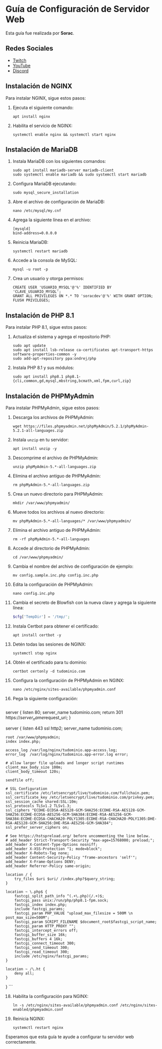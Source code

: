 # Guía de Configuración de Servidor Web

Esta guía fue realizada por **Sorac**.

## Redes Sociales

- [Twitch](https://www.twitch.tv/elsorac_)
- [YouTube](https://www.youtube.com/c/sorac)
- [Discord](https://discord.gg/V4gq2p6MfR)

## Instalación de NGINX

Para instalar NGINX, sigue estos pasos:

1. Ejecuta el siguiente comando:

    ```
    apt install nginx
    ```

2. Habilita el servicio de NGINX:

    ```
    systemctl enable nginx && systemctl start nginx
    ```

## Instalación de MariaDB

1. Instala MariaDB con los siguientes comandos:

    ```
    sudo apt install mariadb-server mariadb-client
    sudo systemctl enable mariadb && sudo systemctl start mariadb
    ```

2. Configura MariaDB ejecutando:

    ```
    sudo mysql_secure_installation
    ```

3. Abre el archivo de configuración de MariaDB:

    ```
    nano /etc/mysql/my.cnf
    ```

4. Agrega la siguiente línea en el archivo:

    ```
    [mysqld]
    bind-address=0.0.0.0
    ```

5. Reinicia MariaDB:

    ```
    systemctl restart mariadb
    ```

6. Accede a la consola de MySQL:

    ```
    mysql -u root -p
    ```

7. Crea un usuario y otorga permisos:

    ```
    CREATE USER 'USUARIO_MYSQL'@'%' IDENTIFIED BY 'CLAVE_USUARIO_MYSQL';
    GRANT ALL PRIVILEGES ON *.* TO 'soracdev'@'%' WITH GRANT OPTION;
    FLUSH PRIVILEGES;
    ```

## Instalación de PHP 8.1

Para instalar PHP 8.1, sigue estos pasos:

1. Actualiza el sistema y agrega el repositorio PHP:

    ```
    sudo apt update
    sudo apt install lsb-release ca-certificates apt-transport-https software-properties-common -y
    sudo add-apt-repository ppa:ondrej/php
    ```

2. Instala PHP 8.1 y sus módulos:

    ```
    sudo apt install php8.1 php8.1-{cli,common,gd,mysql,mbstring,bcmath,xml,fpm,curl,zip}
    ```

## Instalación de PHPMyAdmin

Para instalar PHPMyAdmin, sigue estos pasos:

1. Descarga los archivos de PHPMyAdmin:

    ```
    wget https://files.phpmyadmin.net/phpMyAdmin/5.2.1/phpMyAdmin-5.2.1-all-languages.zip
    ```

2. Instala `unzip` en tu servidor:

    ```
    apt install unzip -y
    ```

3. Descomprime el archivo de PHPMyAdmin:

    ```
    unzip phpMyAdmin-5.*-all-languages.zip
    ```

4. Elimina el archivo antiguo de PHPMyAdmin:

    ```
    rm phpMyAdmin-5.*-all-languages.zip
    ```

5. Crea un nuevo directorio para PHPMyAdmin:

    ```
    mkdir /var/www/phpmyadmin/
    ```

6. Mueve todos los archivos al nuevo directorio:

    ```
    mv phpMyAdmin-5.*-all-languages/* /var/www/phpmyadmin/
    ```

7. Elimina el archivo antiguo de PHPMyAdmin:

    ```
    rm -rf phpMyAdmin-5.*-all-languages
    ```

8. Accede al directorio de PHPMyAdmin:

    ```
    cd /var/www/phpmyadmin/
    ```

9. Cambia el nombre del archivo de configuración de ejemplo:

    ```
    mv config.sample.inc.php config.inc.php
    ```

10. Edita la configuración de PHPMyAdmin:

    ```
    nano config.inc.php
    ```

11. Cambia el secreto de Blowfish con la nueva clave y agrega la siguiente línea:

    ```php
    $cfg['TempDir'] = '/tmp/';
    ```

12. Instala Certbot para obtener el certificado:

    ```
    apt install certbot -y
    ```

13. Detén todas las sesiones de NGINX:

    ```
    systemctl stop nginx
    ```

14. Obtén el certificado para tu dominio:

    ```
    certbot certonly -d tudominio.com
    ```

15. Configura la configuración de PHPMyAdmin en NGINX:

    ```
    nano /etc/nginx/sites-available/phpmyadmin.conf
    ```

16. Pega la siguiente configuración:
    ```
server {
    listen 80;
    server_name tudominio.com;
    return 301 https://$server_name$request_uri;
}

server {
    listen 443 ssl http2;
    server_name tudominio.com;

    root /var/www/phpmyadmin;
    index index.php;

    access_log /var/log/nginx/tudominio.app-access.log;
    error_log  /var/log/nginx/tudominio.app-error.log error;

    # allow larger file uploads and longer script runtimes
    client_max_body_size 100m;
    client_body_timeout 120s;

    sendfile off;

    # SSL Configuration
    ssl_certificate /etc/letsencrypt/live/tudominio.com/fullchain.pem;
    ssl_certificate_key /etc/letsencrypt/live/tudominio.com/privkey.pem;
    ssl_session_cache shared:SSL:10m;
    ssl_protocols TLSv1.2 TLSv1.3;
    ssl_ciphers "ECDHE-ECDSA-AES128-GCM-SHA256:ECDHE-RSA-AES128-GCM-SHA256:ECDHE-ECDSA-AES256-GCM-SHA384:ECDHE-RSA-AES256-GCM-SHA384:ECDHE-ECDSA-CHACHA20-POLY1305:ECDHE-RSA-CHACHA20-POLY1305:DHE-RSA-AES128-GCM-SHA256:DHE-RSA-AES256-GCM-SHA384";
    ssl_prefer_server_ciphers on;

    # See https://hstspreload.org/ before uncommenting the line below.
    # add_header Strict-Transport-Security "max-age=15768000; preload;";
    add_header X-Content-Type-Options nosniff;
    add_header X-XSS-Protection "1; mode=block";
    add_header X-Robots-Tag none;
    add_header Content-Security-Policy "frame-ancestors 'self'";
    add_header X-Frame-Options DENY;
    add_header Referrer-Policy same-origin;

    location / {
        try_files $uri $uri/ /index.php?$query_string;
    }

    location ~ \.php$ {
        fastcgi_split_path_info ^(.+\.php)(/.+)$;
        fastcgi_pass unix:/run/php/php8.1-fpm.sock;
        fastcgi_index index.php;
        include fastcgi_params;
        fastcgi_param PHP_VALUE "upload_max_filesize = 500M \n post_max_size=500M";
        fastcgi_param SCRIPT_FILENAME $document_root$fastcgi_script_name;
        fastcgi_param HTTP_PROXY "";
        fastcgi_intercept_errors off;
        fastcgi_buffer_size 16k;
        fastcgi_buffers 4 16k;
        fastcgi_connect_timeout 300;
        fastcgi_send_timeout 300;
        fastcgi_read_timeout 300;
        include /etc/nginx/fastcgi_params;
    }

    location ~ /\.ht {
        deny all;
    }
}
    ```

18. Habilita la configuración para NGINX:

    ```
    ln -s /etc/nginx/sites-available/phpmyadmin.conf /etc/nginx/sites-enabled/phpmyadmin.conf
    ```

19. Reinicia NGINX:

    ```
    systemctl restart nginx
    ```

Esperamos que esta guía te ayude a configurar tu servidor web correctamente.
